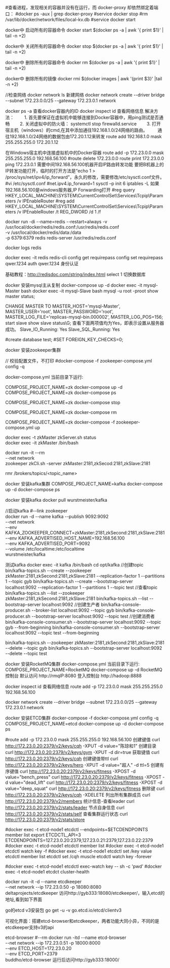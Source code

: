 #查看进程，发现相关的容器并没有在运行，而 docker-proxy 却依然绑定着端口：
#docker  ps -aux  | grep docker-proxy
#service docker stop
#rm /var/lib/docker/network/files/local-kv.db
#service docker start


docker中 启动所有的容器命令
docker start $(docker ps -a | awk '{ print $1}' | tail -n +2)

docker中 关闭所有的容器命令
docker stop $(docker ps -a | awk '{ print $1}' | tail -n +2)

docker中 删除所有的容器命令
docker rm $(docker ps -a | awk '{ print $1}' | tail -n +2)

docker中 删除所有的镜像
docker rmi $(docker images | awk '{print $3}' |tail -n +2)

//检查网络
docker network ls
新建网络
docker network create --driver bridge --subnet 172.23.0.0/25 --gateway 172.23.0.1  network
 

docker ps -a    查看docker容器内的ID
docker inspect id 查看网络信息
解决方法：
　　1. 首先要保证在虚拟机中能够连接到Docker容器中，用ping测试是否通畅
　　2. 关闭虚拟中的防火墙： systemctl stop firewalld.service
　　3. 打开宿主机（windows）的cmd,在其中添加通往192.168.1.0/24网络的路由。
　　通往192.168.1.0/24网络的数据包由172.20.1.12来转发
    route add 192.168.1.0 mask 255.255.255.0 172.20.1.12
    
在Windows宿主机中连接虚拟机中的Docker容器
route add -p 172.23.0.0 mask 255.255.255.0 192.168.56.100
#route delete 172.23.0.0
route print 172.23.0.0
ping 172.23.0.1
需要中间192.168.56.100机器开启IP路由转发功能
要把B机器上的IP转发功能打开，临时的打开方法是“echo 1 > /proc/sys/net/ipv4/ip_forward”，永久的修改，需要修改/etc/sysctl.conf文件。
#vi /etc/sysctl.conf
#net.ipv4.ip_forward=1 
sysctl –p
init 6 
iptables -L
如果192.168.56.100是windows服务器,IP Forwarding打开
#reg query HKEY_LOCAL_MACHINE\SYSTEM\CurrentControlSet\Services\Tcpip\Parameters /v IPEnableRouter
#reg add HKEY_LOCAL_MACHINE\SYSTEM\CurrentControlSet\Services\Tcpip\Parameters /v IPEnableRouter /t REG_DWORD /d 1 /f
   

docker run -di --name=redis --restart=always -v  /usr/local/docker/redis/redis.conf:/usr/redis/redis.conf \
-v /usr/local/docker/redis/data:/data \
-p 6379:6379 redis redis-server /usr/redis/redis.conf

docker logs redis

docker exec -it redis redis-cli
    config get requirepass
    config set requirepass qwer.1234
    auth qwer.1234  身份认证
    
基础教程：http://redisdoc.com/string/index.html
    select 1    切换数据库

docker 安装mysql主从复制
docker-compose  up -d
docker exec -it mysql-Master bash
docker exec -it mysql-Slave bash
mysql -u root -proot
show master status;
 
CHANGE MASTER TO
    MASTER_HOST='mysql-Master',
    MASTER_USER='root',
    MASTER_PASSWORD='root',
    MASTER_LOG_FILE='replicas-mysql-bin.000002',
    MASTER_LOG_POS=156;
start slave
show slave status\G;
查看下面两项值均为Yes，即表示设置从服务器成功。
Slave_IO_Running: Yes
Slave_SQL_Running: Yes

#create database test;
#SET FOREIGN_KEY_CHECKS=0;

 
docker 安装zookeeper集群

// 校验配置文件，不打印
#docker-compose -f zookeeper-compose.yml config -q

docker-compose.yml 当前目录下运行:

COMPOSE_PROJECT_NAME=zk docker-compose  up -d
COMPOSE_PROJECT_NAME=zk docker-compose ps

COMPOSE_PROJECT_NAME=zk docker-compose stop

COMPOSE_PROJECT_NAME=zk docker-compose rm

COMPOSE_PROJECT_NAME=zk docker-compose -f zookeeper-compose.yml up

docker exec -t zkMaster zkServer.sh status    
docker exec -it zkMaster /bin/bash

docker run -it --rm \
        --net network \
        zookeeper zkCli.sh -server zkMaster:2181,zkSecod:2181,zkSlave:2181  
         
rmr /brokers/topics/<topic_name>        

docker 安装kafka集群
COMPOSE_PROJECT_NAME=kafka docker-compose  up -d
docker-compose ps    
     
docker 安装kafka docker pull wurstmeister/kafka

//启动kafka #--link zookeeper \
docker run -d --name kafka --publish 9092:9092 \
--net network \
--env KAFKA_ZOOKEEPER_CONNECT=zkMaster:2181,zkSecond:2181,zkSlave:2181 \
--env KAFKA_ADVERTISED_HOST_NAME=192.168.56.100 \
--env KAFKA_ADVERTISED_PORT=9092  \
--volume /etc/localtime:/etc/localtime \
wurstmeister/kafka    

测试kafka
docker exec -it kafka /bin/bash
cd opt/kafka
//创建topic
bin/kafka-topics.sh --create --zookeeper zkMaster:2181,zkSecond:2181,zkSlave:2181  --replication-factor 1 --partitions 1 --topic gyb
bin/kafka-topics.sh --create --bootstrap-server localhost:9092 --replication-factor 1 --partitions 1 --topic test
//查看topic
bin/kafka-topics.sh --list --zookeeper zkMaster:2181,zkSecond:2181,zkSlave:2181 
bin/kafka-topics.sh --list --bootstrap-server localhost:9092
//创建生产者
bin/kafka-console-producer.sh --broker-list localhost:9092 --topic gyb 
bin/kafka-console-producer.sh --bootstrap-server localhost:9092 --topic test
//创建消费者
bin/kafka-console-consumer.sh --bootstrap-server localhost:9092 --topic gyb --from-beginning
bin/kafka-console-consumer.sh --bootstrap-server localhost:9092 --topic test --from-beginning

bin/kafka-topics.sh  --zookeeper zkMaster:2181,zkSecond:2181,zkSlave:2181 --delete --topic gyb
bin/kafka-topics.sh  --bootstrap-server localhost:9092 --delete --topic test


docker 安装RocketMQ集群
docker-compose.yml 当前目录下运行:
COMPOSE_PROJECT_NAME=RocketMQ docker-compose  up -d
RocketMQ 控制台
默认访问 http://rmqIP:8080 登入控制台 
http://hadoop:8888


 
docker inspect id 查看网络信息
route add -p 172.23.0.0 mask 255.255.255.0 192.168.56.100



docker network create --driver bridge --subnet 172.23.0.0/25 --gateway 172.23.0.1  network


docker 安装ETCD集群
docker-compose -f docker-compose.yml config -q
COMPOSE_PROJECT_NAME=etcd docker-compose  up -d
docker-compose ps
 
#route add -p 172.23.0.0 mask 255.255.255.0 192.168.56.100
创建键值 curl http://172.23.0.20:2379/v2/keys/cqh -XPUT -d value="陈琼和1"
创建目录 curl http://172.23.0.20:2379/v2/keys/gym -XPUT -d dir=true
获取键值 curl http://172.23.0.20:2379/v2/keys/cqh
创建键值带ttl curl http://172.23.0.20:2379/v2/keys/hero -XPUT -d value="超人" -d ttl=5
创建有序键值
curl http://172.23.0.20:2379/v2/keys/fitness -XPOST -d value="bench_press"
curl http://172.23.0.20:2379/v2/keys/fitness -XPOST -d value="dead_lift"
curl http://172.23.0.20:2379/v2/keys/fitness -XPOST -d value="deep_squat"
curl http://172.23.0.20:2379/v2/keys/fitness
删除键 curl http://172.23.0.20:2379/v2/keys/cqh -XDELETE
列出所有集群成员 curl http://172.23.0.20:2379/v2/members
统计信息-查看leader curl http://172.23.0.20:2379/v2/stats/leader
节点自身信息 curl http://172.23.0.20:2379/v2/stats/self
查看集群运行状态 curl http://172.23.0.20:2379/v2/stats/store


#docker exec -t etcd-node1  etcdctl --endpoints=$ETCDENDPOINTS member list
export ETCDCTL_API=3 
ETCDENDPOINTS=127.23.0.20:2379,127.23.0.21:2379,127.23.0.22:2379
#docker exec -t etcd-node1 etcdctl member list
#docker exec -t etcd-node1 etcdctl watch key -f
#docker exec -t etcd-node1 etcdctl set /key value
etcdctl member list
etcdctl set /cqh muscle
etcdctl watch key -forever

#docker exec -t etcd-node1 etcdctl exec-watch key -- sh -c 'pwd'
#docker exec -t etcd-node1 etcdct cluster-health

docker run -it -d --name etcdkeeper \
--net network --ip 172.23.0.50  -p 18080:8080 \
deltaprojects/etcdkeeper
访问http://gyb333:18080/etcdkeeper/，输入etcd的地址,看到如下界面


go的etcd v3安装包
go get -u -v go.etcd.io/etcd/clientv3

可视化界面：搭建etcd-browser和etcdkeeper，两者功能大同小异，不同的是etcdkeeper支持v3的api

etcd-browser
#--rm
docker run -itd --name etcd-browser \
--net network --ip 172.23.0.51 -p 18000:8000 \
--env ETCD_HOST=172.23.0.20 \
--env ETCD_PORT=2379 \
buddho/etcd-browser
运行后访问http://gyb333:18000/

